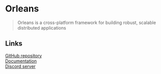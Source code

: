 # Orleans

<blockquote cite='https://github.com/dotnet/orleans'>
Orleans is a cross-platform framework for building robust, scalable distributed applications
</blockquote>

## Links

[GitHub repository](https://github.com/dotnet/orleans)  
[Documentation](https://dotnet.github.io/orleans/)  
[Discord server](https://aka.ms/orleans-discord)  


